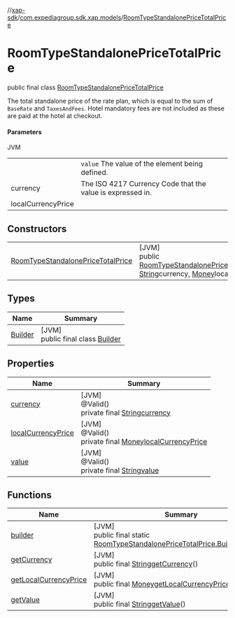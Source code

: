 //[xap-sdk](../../../index.md)/[com.expediagroup.sdk.xap.models](../index.md)/[RoomTypeStandalonePriceTotalPrice](index.md)

# RoomTypeStandalonePriceTotalPrice

public final class [RoomTypeStandalonePriceTotalPrice](index.md)

The total standalone price of the rate plan, which is equal to the sum of `BaseRate` and `TaxesAndFees`. Hotel mandatory fees are not included as these are paid at the hotel at checkout.

#### Parameters

JVM

| | |
|---|---|
|  | `value` The value of the element being defined. |
| currency | The ISO 4217 Currency Code that the value is expressed in. |
| localCurrencyPrice |

## Constructors

| | |
|---|---|
| [RoomTypeStandalonePriceTotalPrice](-room-type-standalone-price-total-price.md) | [JVM]<br>public [RoomTypeStandalonePriceTotalPrice](index.md)[RoomTypeStandalonePriceTotalPrice](-room-type-standalone-price-total-price.md)([String](https://docs.oracle.com/javase/8/docs/api/java/lang/String.html)value, [String](https://docs.oracle.com/javase/8/docs/api/java/lang/String.html)currency, [Money](../-money/index.md)localCurrencyPrice) |

## Types

| Name | Summary |
|---|---|
| [Builder](-builder/index.md) | [JVM]<br>public final class [Builder](-builder/index.md) |

## Properties

| Name | Summary |
|---|---|
| [currency](index.md#2059105629%2FProperties%2F699445674) | [JVM]<br>@Valid()<br>private final [String](https://docs.oracle.com/javase/8/docs/api/java/lang/String.html)[currency](index.md#2059105629%2FProperties%2F699445674) |
| [localCurrencyPrice](index.md#-965907039%2FProperties%2F699445674) | [JVM]<br>@Valid()<br>private final [Money](../-money/index.md)[localCurrencyPrice](index.md#-965907039%2FProperties%2F699445674) |
| [value](index.md#1083267195%2FProperties%2F699445674) | [JVM]<br>@Valid()<br>private final [String](https://docs.oracle.com/javase/8/docs/api/java/lang/String.html)[value](index.md#1083267195%2FProperties%2F699445674) |

## Functions

| Name | Summary |
|---|---|
| [builder](builder.md) | [JVM]<br>public final static [RoomTypeStandalonePriceTotalPrice.Builder](-builder/index.md)[builder](builder.md)() |
| [getCurrency](get-currency.md) | [JVM]<br>public final [String](https://docs.oracle.com/javase/8/docs/api/java/lang/String.html)[getCurrency](get-currency.md)() |
| [getLocalCurrencyPrice](get-local-currency-price.md) | [JVM]<br>public final [Money](../-money/index.md)[getLocalCurrencyPrice](get-local-currency-price.md)() |
| [getValue](get-value.md) | [JVM]<br>public final [String](https://docs.oracle.com/javase/8/docs/api/java/lang/String.html)[getValue](get-value.md)() |

